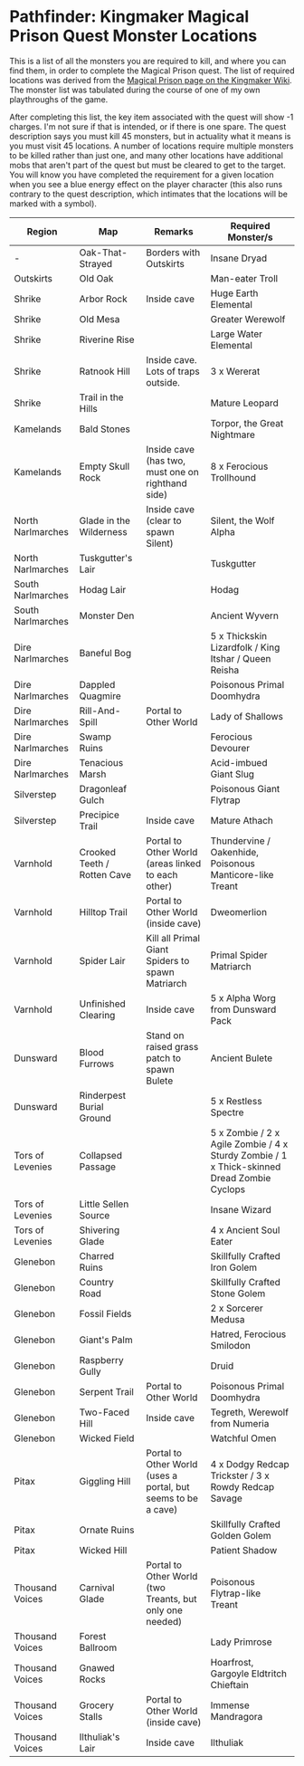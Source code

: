 # Pathfinder: Kingmaker Magical Prison Quest Monster Locations

This is a list of all the monsters you are required to kill, and where you can find them, in order to complete the Magical Prison quest. The list of required locations was derived from the [Magical Prison page on the Kingmaker Wiki](https://pathfinderkingmaker.gamepedia.com/Magical_Prison). The monster list was tabulated during the course of one of my own playthroughs of the game. 

After completing this list, the key item associated with the quest will show -1 charges. I'm not sure if that is intended, or if there is one spare. The quest description says you must kill 45 monsters, but in actuality what it means is you must visit 45 locations. A number of locations require multiple monsters to be killed rather than just one, and many other locations have additional mobs that aren't part of the quest but must be cleared to get to the target. You will know you have completed the requirement for a given location when you see a blue energy effect on the player character (this also runs contrary to the quest description, which intimates that the locations will be marked with a symbol).


| Region            | Map                         | Remarks                                                       | Required Monster/s                                                                                  | 
|-------------------|-----------------------------|---------------------------------------------------------------|--------------------------------------------------------------------------------------------| 
| -                 | Oak-That-Strayed            | Borders with Outskirts                                        | Insane Dryad                                                                               | 
| Outskirts         | Old Oak                     |                                                               | Man-eater Troll                                                                            | 
| Shrike            | Arbor Rock                  | Inside cave                                                   | Huge Earth Elemental                                                                       | 
| Shrike            | Old Mesa                    |                                                               | Greater Werewolf                                                                           | 
| Shrike            | Riverine Rise               |                                                               | Large Water Elemental                                                                      | 
| Shrike            | Ratnook Hill                | Inside cave. Lots of traps outside.                           | 3 x Wererat                                                                                | 
| Shrike            | Trail in the Hills          |                                                               | Mature Leopard                                                                             | 
| Kamelands         | Bald Stones                 |                                                               | Torpor, the Great Nightmare                                                                | 
| Kamelands         | Empty Skull Rock            | Inside cave (has two, must one on righthand side)             | 8 x Ferocious Trollhound                                                                  | 
| North Narlmarches | Glade in the Wilderness     | Inside cave (clear to spawn Silent)                           | Silent, the Wolf Alpha                                                                     | 
| North Narlmarches | Tuskgutter's Lair           |                                                               | Tuskgutter                                                                                 | 
| South Narlmarches | Hodag Lair                  |                                                               | Hodag                                                                                      | 
| South Narlmarches | Monster Den                 |                                                               | Ancient Wyvern                                                                             | 
| Dire Narlmarches  | Baneful Bog                 |                                                               | 5 x Thickskin Lizardfolk / King Itshar / Queen Reisha                                      | 
| Dire Narlmarches  | Dappled Quagmire            |                                                               | Poisonous Primal Doomhydra                                                                 | 
| Dire Narlmarches  | Rill-And-Spill              | Portal to Other World                                         | Lady of Shallows                                                                           | 
| Dire Narlmarches  | Swamp Ruins                 |                                                               | Ferocious Devourer                                                                         | 
| Dire Narlmarches  | Tenacious Marsh             |                                                               | Acid-imbued Giant Slug                                                                     | 
| Silverstep        | Dragonleaf Gulch            |                                                               | Poisonous Giant Flytrap                                                                    | 
| Silverstep        | Precipice Trail             | Inside cave                                                   | Mature Athach                                                                              | 
| Varnhold          | Crooked Teeth / Rotten Cave | Portal to Other World (areas linked to each other)            | Thundervine / Oakenhide, Poisonous Manticore-like Treant                                   | 
| Varnhold          | Hilltop Trail               | Portal to Other World (inside cave)                           | Dweomerlion                                                                                | 
| Varnhold          | Spider Lair                 | Kill all Primal Giant Spiders to spawn Matriarch              | Primal Spider Matriarch                                                                    | 
| Varnhold          | Unfinished Clearing         | Inside cave                                                   | 5 x Alpha Worg from Dunsward Pack                                                          | 
| Dunsward          | Blood Furrows               | Stand on raised grass patch to spawn Bulete                   | Ancient Bulete                                                                             | 
| Dunsward          | Rinderpest Burial Ground    |                                                               | 5 x Restless Spectre                                                                       | 
| Tors of Levenies  | Collapsed Passage           |                                                               | 5 x Zombie / 2 x Agile Zombie / 4 x Sturdy Zombie / 1 x Thick-skinned Dread Zombie Cyclops | 
| Tors of Levenies  | Little Sellen Source        |                                                               | Insane Wizard                                                                              | 
| Tors of Levenies  | Shivering Glade             |                                                               | 4 x Ancient Soul Eater                                                                     | 
| Glenebon          | Charred Ruins               |                                                               | Skillfully Crafted Iron Golem                                                              | 
| Glenebon          | Country Road                |                                                               | Skillfully Crafted Stone Golem                                                             | 
| Glenebon          | Fossil Fields               |                                                               | 2 x Sorcerer Medusa                                                                        | 
| Glenebon          | Giant's Palm                |                                                               | Hatred, Ferocious Smilodon                                                                 | 
| Glenebon          | Raspberry Gully             |                                                               | Druid                                                                                      | 
| Glenebon          | Serpent Trail               | Portal to Other World                                         | Poisonous Primal Doomhydra                                                                 | 
| Glenebon          | Two-Faced Hill              | Inside cave                                                   | Tegreth, Werewolf from Numeria                                                             | 
| Glenebon          | Wicked Field                |                                                               | Watchful Omen                                                                              | 
| Pitax             | Giggling Hill               | Portal to Other World (uses a portal, but seems to be a cave) | 4 x Dodgy Redcap Trickster / 3 x Rowdy Redcap Savage                                       | 
| Pitax             | Ornate Ruins                |                                                               | Skillfully Crafted Golden Golem                                                            | 
| Pitax             | Wicked Hill                 |                                                               | Patient Shadow                                                                             | 
| Thousand Voices   | Carnival Glade              | Portal to Other World (two Treants, but only one needed)      | Poisonous Flytrap-like Treant                                                              | 
| Thousand Voices   | Forest Ballroom             |                                                               | Lady Primrose                                                                              | 
| Thousand Voices   | Gnawed Rocks                |                                                               | Hoarfrost, Gargoyle Eldtritch Chieftain                                                    | 
| Thousand Voices   | Grocery Stalls              | Portal to Other World (inside cave)                           | Immense Mandragora                                                                         | 
| Thousand Voices   | Ilthuliak's Lair            | Inside cave                                                   | Ilthuliak                                                                                  | 

